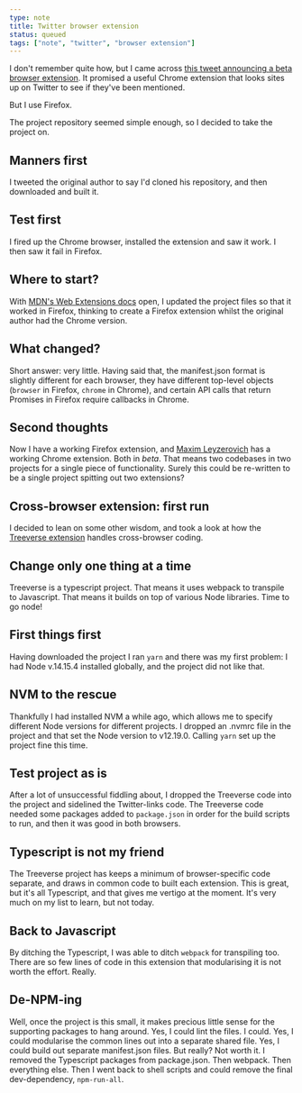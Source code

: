 ```yaml
---
type: note
title: Twitter browser extension
status: queued
tags: ["note", "twitter", "browser extension"]
---
```


I don't remember quite how, but I came across [this tweet announcing a beta browser extension](https://twitter.com/round/status/1138244047540228100). It promised a useful Chrome extension that looks sites up on Twitter to see if they've been mentioned.

But I use Firefox.

The project repository seemed simple enough, so I decided to take the project on.

## Manners first
I tweeted the original author to say I'd cloned his repository, and then downloaded and built it.

## Test first
I fired up the Chrome browser, installed the extension and saw it work. I then saw it fail in Firefox.

## Where to start?
With [MDN's Web Extensions docs](https://developer.mozilla.org/en-US/docs/Mozilla/Add-ons/WebExtensions) open, I updated the project files so that it worked in Firefox, thinking to create a Firefox extension whilst the original author had the Chrome version.

## What changed?
Short answer: very little. Having said that, the manifest.json format is slightly different for each browser, they have different top-level objects (`browser` in Firefox, `chrome` in Chrome), and certain API calls that return Promises in Firefox require callbacks in Chrome.

## Second thoughts
Now I have a working Firefox extension, and [Maxim Leyzerovich](https://twitter.com/round) has a working Chrome extension. Both in *beta*. That means two codebases in two projects for a single piece of functionality. Surely this could be re-written to be a single project spitting out two extensions?

## Cross-browser extension: first run
I decided to lean on some other wisdom, and took a look at how the [Treeverse extension](https://github.com/houshuang/Treeverse) handles cross-browser coding.

## Change only one thing at a time
Treeverse is a typescript project. That means it uses webpack to transpile to Javascript. That means it builds on top of various Node libraries. Time to go node!

## First things first
Having downloaded the project I ran `yarn` and there was my first problem: I had Node v.14.15.4 installed globally, and the project did not like that. 

## NVM to the rescue
Thankfully I had installed NVM a while ago, which allows me to specify different Node versions for different projects. I dropped an .nvmrc file in the project and that set the Node version to v12.19.0. Calling `yarn` set up the project fine this time.

## Test project as is
After a lot of unsuccessful fiddling about, I dropped the Treeverse code into the project and sidelined the Twitter-links code. The Treeverse code needed some packages added to `package.json` in order for the build scripts to run, and then it was good in both browsers.

## Typescript is not my friend
The Treeverse project has keeps a minimum of browser-specific code separate, and draws in common code to built each extension. This is great, but it's all Typescript, and that gives me vertigo at the moment. It's very much on my list to learn, but not today.

## Back to Javascript
By ditching the Typescript, I was able to ditch `webpack` for transpiling too. There are so few lines of code in this extension that modularising it is not worth the effort. Really.

## De-NPM-ing
Well, once the project is this small, it makes precious little sense for the supporting packages to hang around. Yes, I could lint the files. I could. Yes, I could modularise the common lines out into a separate shared file. Yes, I could build out separate manifest.json files. But really? Not worth it.
I removed the Typescript packages from package.json. Then webpack. Then everything else. Then I went back to shell scripts and could remove the final dev-dependency, `npm-run-all`.
